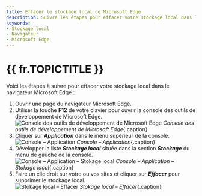 ```yaml
---
title: Effacer le stockage local de Microsoft Edge
description: Suivre les étapes pour effacer votre stockage local dans le navigateur Microsoft Edge.
keywords:
- Stockage local
- Navigateur
- Microsoft Edge
---
```

# {{ fr.TOPICTITLE }} 
Voici les étapes à suivre pour effacer votre stockage local dans le navigateur Microsoft Edge :  

1. Ouvrir une page du navigateur Microsoft Edge.  
1. Utiliser la touche **F12** de votre clavier pour ouvrir la console des outils de développement de Microsoft Edge.  
![Console des outils de développement de Microsoft Edge](/img/fr/kb/KB2058.png) 
*Console des outils de développement de Microsoft Edge*{.caption}
1. Cliquer sur ***Application*** dans le menu supérieur de la console.  
![Console – Application](/img/fr/kb/KB2059.png) 
*Console – Application*{.caption}
1. Développer la liste ***Stockage local*** située dans la section ***Stockage*** du menu de gauche de la console.  
![Console – Application – Stokage local](/img/fr/kb/KB2060.png) 
*Console – Application – Stokage local*{.caption}
1. Faire un clic droit sur votre ou vos sites et cliquer sur ***Effacer*** pour supprimer le stockage local.  
![Stokage local – Effacer](/img/fr/kb/KB2061.png) 
*Stokage local – Effacer*{.caption}

